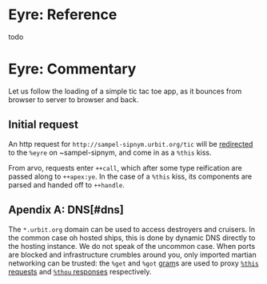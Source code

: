 Eyre: Reference
===============

todo

Eyre: Commentary
================

Let us follow the loading of a simple tic tac toe app, as it bounces from
browser to server to browser and back.

## Initial request

An http request for `http://sampel-sipnym.urbit.org/tic` will be [redirected](dns)
to the `%eyre` on ~sampel-sipnym, and come in as a `%this` kiss.

From arvo, requests enter `++call`, which after some type reification are passed
along to `++apex:ye`. In the case of a `%this` kiss, its components are parsed
and handed off to `++handle`.

## Apendix A: DNS[#dns]

The `*.urbit.org` domain can be used to access destroyers and cruisers. In the
common case oh hosted ships, this is done by dynamic DNS directly to the hosting
instance. We do not speak of the uncommon case. When ports are blocked and
infrastructure crumbles around you, only imported martian networking can be
trusted: the `%get` and `%got` [gram]()s are used to proxy [`%this` requests]() and
[`%thou` responses]() respectively.
